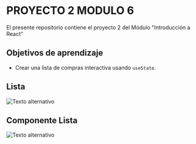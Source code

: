 # PROYECTO 2 MODULO 6
El presente repositorio contiene el proyecto 2 del Módulo "Introducción a React"

## Objetivos de aprendizaje
- Crear una lista de compras interactiva usando `useState`.




## Lista
![Texto alternativo](https://i.imgur.com/jTMklvU.png)

## Componente Lista
![Texto alternativo](https://i.imgur.com/0QogmZC.png)
